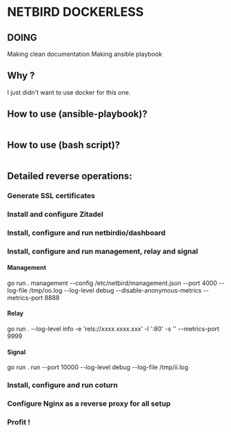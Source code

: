 # NETBIRD DOCKERLESS
## DOING
Making clean documentation
Making ansible playbook

## Why ?
I just didn't want to use docker for this one.

## How to use (ansible-playbook)?
```bash
```

## How to use (bash script)?
```bash
```

## Detailed reverse operations:
### Generate SSL certificates

### Install and configure Zitadel

### Install, configure and run netbirdio/dashboard

### Install, configure and run management, relay and signal

#### Management
go run . management --config /etc/netbird/management.json --port 4000 --log-file /tmp/oo.log --log-level debug --disable-anonymous-metrics --metrics-port 8888
#### Relay
go run . --log-level info -e 'rels://xxxx.xxxx.xxx' -l ':80' -s '' --metrics-port 9999
#### Signal
go run . run --port 10000 --log-level debug --log-file /tmp/ii.log

### Install, configure and run coturn

### Configure Nginx as a reverse proxy for all setup

### Profit !
